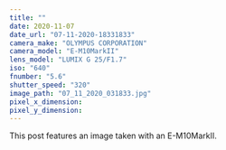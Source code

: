 ```yaml
---
title: ""
date: 2020-11-07
date_url: "07-11-2020-18331833"
camera_make: "OLYMPUS CORPORATION"
camera_model: "E-M10MarkII"
lens_model: "LUMIX G 25/F1.7"
iso: "640"
fnumber: "5.6"
shutter_speed: "320"
image_path: "07_11_2020_031833.jpg"
pixel_x_dimension: 
pixel_y_dimension: 
---
```


This post features an image taken with an E-M10MarkII.